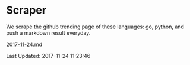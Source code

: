 # Scraper

We scrape the github trending page of these languages: go, python, and push a markdown result everyday.

[2017-11-24.md](https://github.com/borays/Scraper/blob/master/2017-11-24.md)

Last Updated: 2017-11-24 11:23:46